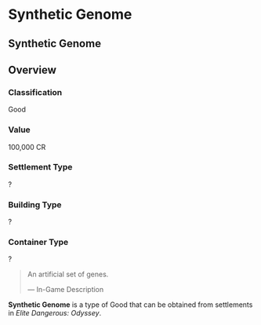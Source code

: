 # Synthetic Genome
## Synthetic Genome

## Overview

### Classification

Good

### Value

100,000 CR

### Settlement Type

?

### Building Type

?

### Container Type

?

> 
> 
> An artificial set of genes.
> 
> 
> — In-Game Description
> 

**Synthetic Genome** is a type of Good that can be obtained from settlements in *Elite Dangerous: Odyssey*.